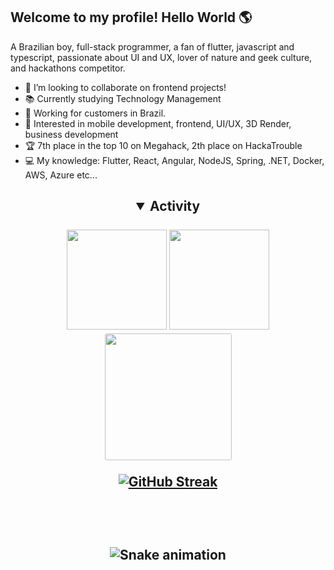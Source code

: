 ## Welcome to my profile! Hello World :earth_americas: 

A Brazilian boy, full-stack programmer, a fan of flutter, javascript and typescript, passionate about UI and UX, lover of nature and geek culture, and hackathons competitor.

- 👯 I’m looking to collaborate on frontend projects!
- 📚 Currently studying Technology Management
- 🚧 Working for customers in Brazil.
- 💬 Interested in mobile development, frontend, UI/UX, 3D Render, business development
- 🏆 7th place in the top 10 on Megahack, 2th place on HackaTrouble
- 💻 My knowledge: Flutter, React, Angular, NodeJS, Spring, .NET, Docker, AWS, Azure etc...

<h2 align="center">
<details open>
  <summary>Activity</summary>
  <br>
  <img height="160em" src="https://github-readme-stats-viniokamoto.vercel.app/api?username=viniokamoto&show_icons=true&theme=tokyonight&include_all_commits=true&count_private=true">
  <img height="160em" src="https://github-readme-stats-viniokamoto.vercel.app/api/top-langs/?username=viniokamoto&layout=compact&langs_count=6&theme=tokyonight">

  <img style="border: 1px solid white; border-radius: 4px;" height="203px" src="https://github-readme-stats-viniokamoto.vercel.app/api?username=viniokamoto&show_icons=true&custom_title=viniokamoto's%20Github%20Stats&theme=tokyonight&hide_border=true">
  
  [![GitHub Streak](https://streak-stats.demolab.com/?user=viniokamoto&theme=tokyonight&hide_border=true)](https://git.io/streak-stats)

  <br><br>

  ![Snake animation](https://github.com/viniokamoto/viniokamoto/blob/output/github-snake-dark.svg)
  <br><br>
</details>
<br>
